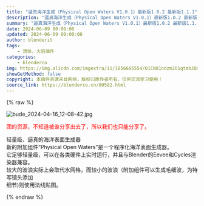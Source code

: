 ```yaml
---
title: "逼真海洋生成（Physical Open Waters V1.0.1）最新版1.0.2 最新版1.1.1"
description: "逼真海洋生成（Physical Open Waters V1.0.1）最新版1.0.2 最新版1.1.1"
summary: "逼真海洋生成（Physical Open Waters V1.0.1）最新版1.0.2 最新版1.1.1"
date: 2024-06-09 00:00:00
updated: 2024-06-09 00:00:00
author: blenderit
tags: 
    - 流体，火焰插件
categories:
    - blenderco
img: https://img.alicdn.com/imgextra/i1/1856665554/O1CN01ndzm2O1qtmhJQxhuh_!!1856665554.jpg
showGetMethod: false
copyright: 本插件资源来自网络，版权归原作者所有，仅供交流学习使用！
source_link: https://blenderco.cn/80582.html
---
```


{% raw %}
<p><img src="https://img.alicdn.com/imgextra/i1/1856665554/O1CN01ndzm2O1qtmhJQxhuh_!!1856665554.jpg" alt="bude_2024-04-16_12-08-42.jpg"></p><p><span style="color: #ff0000;">团的资源，不知道被谁分享出去了，所以我们也只能分享了。</span></p><p>轻量级、逼真的海洋表面生成器<br>
新的附加组件“Physical Open Waters”是一个程序化海洋表面生成器。<br>
它足够轻量级，可以在各类硬件上实时运行，并且与Blender的Eevee和Cycles渲染器兼容。<br>
较大的波浪实际上会取代水网格，而较小的波浪（附加组件可以生成毛细波，为特写镜头添加<br>
细节)则使用法线贴图。</p>
<div style="display: none">blenderco</div>
{% endraw %}